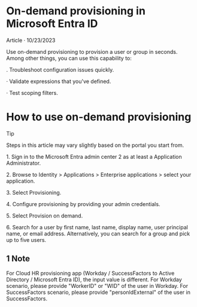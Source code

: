 On-demand provisioning in Microsoft Entra ID
===

Article · 10/23/2023

Use on-demand provisioning to provision a user or group in seconds. Among other things, you can use this capability to:

. Troubleshoot configuration issues quickly.

· Validate expressions that you've defined.

· Test scoping filters.


# How to use on-demand provisioning

Tip

Steps in this article may vary slightly based on the portal you start from.

1\. Sign in to the Microsoft Entra admin center 2 as at least a Application Administrator.

2\. Browse to Identity > Applications > Enterprise applications > select your application.

3\. Select Provisioning.

4\. Configure provisioning by providing your admin credentials.

5\. Select Provision on demand.

6\. Search for a user by first name, last name, display name, user principal name, or email address. Alternatively, you can search for a group and pick up to five users.


## 1 Note

For Cloud HR provisioning app (Workday / SuccessFactors to Active Directory / Microsoft Entra ID), the input value is different. For Workday scenario, please provide "WorkerID" or "WID" of the user in Workday. For SuccessFactors scenario, please provide "personldExternal" of the user in SuccessFactors.

<!-- PageFooter="7\. Select Provision at the bottom of the page." -->
